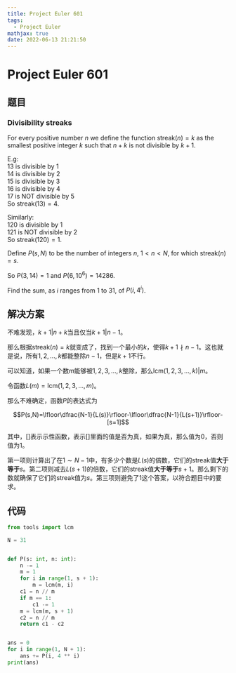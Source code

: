 ```yaml
---
title: Project Euler 601
tags:
  - Project Euler
mathjax: true
date: 2022-06-13 21:21:50
---
```


<escape><!-- more --></escape>

# Project Euler 601

## 题目

### Divisibility streaks

For every positive number $n$ we define the function  $\text{streak}(n)=k$   as the smallest positive integer $k$ such that $n+k$ is not divisible by $k+1$.

E.g:<br />
$13$ is divisible by $1$ <br />
$14$ is divisible by $2$ <br />
$15$ is divisible by $3$ <br />
$16$ is divisible by $4$ <br />
$17$ is NOT divisible by $5$ <br />
So $\text{streak}(13) = 4$. <br />

Similarly:<br />
$120$ is divisible by $1$ <br />
$121$ is NOT divisible by $2$ <br />
So $\text{streak}(120) = 1$.

Define $P(s, N)$ to be the number of integers $n$, $1 < n < N$, for which $\text{streak}(n) = s$.

So $P(3, 14) = 1$ and $P(6, 10^6) = 14286$.

Find the sum, as $i$ ranges from $1$ to $31$, of $P(i, 4^i)$.

## 解决方案

不难发现，$k+1|n+k$当且仅当$k+1|n-1$。

那么根据$\text{streak}(n)=k$就变成了，找到一个最小的$k$，使得$k+1\nmid n-1$。这也就是说，所有$1,2,\dots,k$都能整除$n-1$，但是$k+1$不行。

可以知道，如果一个数$m$能够被$1,2,3,\dots,k$整除，那么$\text{lcm}(1,2,3,\dots,k)|m$。

令函数$L(m)=\text{lcm}(1,2,3,\dots,m)$。

那么不难确定，函数$P$的表达式为

$$P(s,N)=\lfloor\dfrac{N-1}{L(s)}\rfloor-\lfloor\dfrac{N-1}{L(s+1)}\rfloor-[s=1]$$

其中，$[]$表示示性函数，表示$[]$里面的值是否为真，如果为真，那么值为$0$，否则值为$1$。

第一项则计算出了在$1\sim N-1$中，有多少个数是$L(s)$的倍数，它们的$\text{streak}$值**大于等于**$s$。第二项则减去$L(s+1)$的倍数，它们的$\text{streak}$值**大于等于**$s+1$。那么剩下的数就确保了它们的$\text{streak}$值为$s$。第三项则避免了$1$这个答案，以符合题目中的要求。

## 代码

```py
from tools import lcm

N = 31


def P(s: int, n: int):
    n -= 1
    m = 1
    for i in range(1, s + 1):
        m = lcm(m, i)
    c1 = n // m
    if m == 1:
        c1 -= 1
    m = lcm(m, s + 1)
    c2 = n // m
    return c1 - c2


ans = 0
for i in range(1, N + 1):
    ans += P(i, 4 ** i)
print(ans)


```
